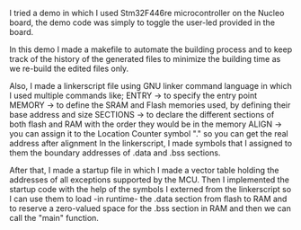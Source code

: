 I tried a demo in which I used Stm32F446re microcontroller on the Nucleo board, the demo code was simply to toggle the 
user-led provided in the board.

In this demo I made a makefile to automate the building process and to keep track of the history of the generated files to 
minimize the building time as we re-build the edited files only.

Also, I made a linkerscript file using GNU linker command language in which I used multiple commands like;
	ENTRY      -> to specify the entry point
	MEMORY     -> to define the SRAM and Flash memories used, by defining their base address and size
	SECTIONS   -> to declare the different sections of both flash and RAM with the order they would be in the memory
	ALIGN      -> you can assign it to the Location Counter symbol "." so you can get the real address after alignment
In the linkerscript, I made symbols that I assigned to them the boundary addresses of .data and .bss sections.

After that, I made a startup file in which I made a vector table holding the addresses of all exceptions supported by the MCU. Then
I implemented the startup code with the help of the symbols I externed from the linkerscript so I can use them to load -in runtime- the
.data section from flash to RAM and to reserve a zero-valued space for the .bss section in RAM and then we can call the "main" function.
